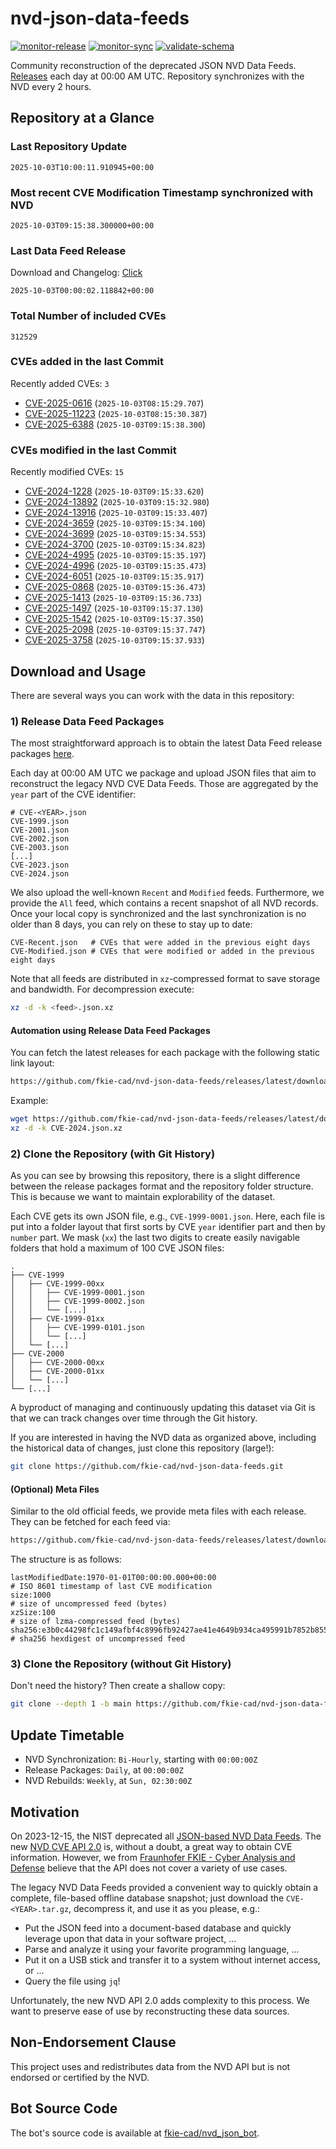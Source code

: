 # nvd-json-data-feeds

[![monitor-release](https://github.com/fkie-cad/nvd-json-data-feeds/actions/workflows/monitor_release.yml/badge.svg)](https://github.com/fkie-cad/nvd-json-data-feeds/actions/workflows/monitor_release.yml)
[![monitor-sync](https://github.com/fkie-cad/nvd-json-data-feeds/actions/workflows/monitor_sync.yml/badge.svg)](https://github.com/fkie-cad/nvd-json-data-feeds/actions/workflows/monitor_sync.yml)
[![validate-schema](https://github.com/fkie-cad/nvd-json-data-feeds/actions/workflows/validate_schema.yml/badge.svg)](https://github.com/fkie-cad/nvd-json-data-feeds/actions/workflows/validate_schema.yml)

Community reconstruction of the deprecated JSON NVD Data Feeds.
[Releases](https://github.com/fkie-cad/nvd-json-data-feeds/releases/latest) each day at 00:00 AM UTC.
Repository synchronizes with the NVD every 2 hours.

## Repository at a Glance

### Last Repository Update

```plain
2025-10-03T10:00:11.910945+00:00
```

### Most recent CVE Modification Timestamp synchronized with NVD

```plain
2025-10-03T09:15:38.300000+00:00
```

### Last Data Feed Release

Download and Changelog: [Click](https://github.com/fkie-cad/nvd-json-data-feeds/releases/latest)

```plain
2025-10-03T00:00:02.118842+00:00
```

### Total Number of included CVEs

```plain
312529
```

### CVEs added in the last Commit

Recently added CVEs: `3`

- [CVE-2025-0616](CVE-2025/CVE-2025-06xx/CVE-2025-0616.json) (`2025-10-03T08:15:29.707`)
- [CVE-2025-11223](CVE-2025/CVE-2025-112xx/CVE-2025-11223.json) (`2025-10-03T08:15:30.387`)
- [CVE-2025-6388](CVE-2025/CVE-2025-63xx/CVE-2025-6388.json) (`2025-10-03T09:15:38.300`)


### CVEs modified in the last Commit

Recently modified CVEs: `15`

- [CVE-2024-1228](CVE-2024/CVE-2024-12xx/CVE-2024-1228.json) (`2025-10-03T09:15:33.620`)
- [CVE-2024-13892](CVE-2024/CVE-2024-138xx/CVE-2024-13892.json) (`2025-10-03T09:15:32.980`)
- [CVE-2024-13916](CVE-2024/CVE-2024-139xx/CVE-2024-13916.json) (`2025-10-03T09:15:33.407`)
- [CVE-2024-3659](CVE-2024/CVE-2024-36xx/CVE-2024-3659.json) (`2025-10-03T09:15:34.100`)
- [CVE-2024-3699](CVE-2024/CVE-2024-36xx/CVE-2024-3699.json) (`2025-10-03T09:15:34.553`)
- [CVE-2024-3700](CVE-2024/CVE-2024-37xx/CVE-2024-3700.json) (`2025-10-03T09:15:34.823`)
- [CVE-2024-4995](CVE-2024/CVE-2024-49xx/CVE-2024-4995.json) (`2025-10-03T09:15:35.197`)
- [CVE-2024-4996](CVE-2024/CVE-2024-49xx/CVE-2024-4996.json) (`2025-10-03T09:15:35.473`)
- [CVE-2024-6051](CVE-2024/CVE-2024-60xx/CVE-2024-6051.json) (`2025-10-03T09:15:35.917`)
- [CVE-2025-0868](CVE-2025/CVE-2025-08xx/CVE-2025-0868.json) (`2025-10-03T09:15:36.473`)
- [CVE-2025-1413](CVE-2025/CVE-2025-14xx/CVE-2025-1413.json) (`2025-10-03T09:15:36.733`)
- [CVE-2025-1497](CVE-2025/CVE-2025-14xx/CVE-2025-1497.json) (`2025-10-03T09:15:37.130`)
- [CVE-2025-1542](CVE-2025/CVE-2025-15xx/CVE-2025-1542.json) (`2025-10-03T09:15:37.350`)
- [CVE-2025-2098](CVE-2025/CVE-2025-20xx/CVE-2025-2098.json) (`2025-10-03T09:15:37.747`)
- [CVE-2025-3758](CVE-2025/CVE-2025-37xx/CVE-2025-3758.json) (`2025-10-03T09:15:37.933`)


## Download and Usage

There are several ways you can work with the data in this repository:

### 1) Release Data Feed Packages

The most straightforward approach is to obtain the latest Data Feed release packages [here](https://github.com/fkie-cad/nvd-json-data-feeds/releases/latest).

Each day at 00:00 AM UTC we package and upload JSON files that aim to reconstruct the legacy NVD CVE Data Feeds.
Those are aggregated by the `year` part of the CVE identifier:

```
# CVE-<YEAR>.json
CVE-1999.json
CVE-2001.json
CVE-2002.json
CVE-2003.json
[...]
CVE-2023.json
CVE-2024.json
```

We also upload the well-known `Recent` and `Modified` feeds.
Furthermore, we provide the `All` feed, which contains a recent snapshot of all NVD records.
Once your local copy is synchronized and the last synchronization is no older than 8 days, you can rely on these to stay up to date:

```plain
CVE-Recent.json   # CVEs that were added in the previous eight days
CVE-Modified.json # CVEs that were modified or added in the previous eight days
```

Note that all feeds are distributed in `xz`-compressed format to save storage and bandwidth.
For decompression execute:

```sh
xz -d -k <feed>.json.xz
```

#### Automation using Release Data Feed Packages

You can fetch the latest releases for each package with the following static link layout:

```sh
https://github.com/fkie-cad/nvd-json-data-feeds/releases/latest/download/CVE-<YEAR>.json.xz
```

Example:

```sh
wget https://github.com/fkie-cad/nvd-json-data-feeds/releases/latest/download/CVE-2024.json.xz
xz -d -k CVE-2024.json.xz
```

### 2) Clone the Repository (with Git History)

As you can see by browsing this repository, there is a slight difference between the release packages format and the repository folder structure.
This is because we want to maintain explorability of the dataset.

Each CVE gets its own JSON file, e.g., `CVE-1999-0001.json`.
Here, each file is put into a folder layout that first sorts by CVE `year` identifier part and then by `number` part.
We mask (`xx`) the last two digits to create easily navigable folders that hold a maximum of 100 CVE JSON files:

```plain
.
├── CVE-1999
│   ├── CVE-1999-00xx
│   │   ├── CVE-1999-0001.json
│   │   ├── CVE-1999-0002.json
│   │   └── [...]
│   ├── CVE-1999-01xx
│   │   ├── CVE-1999-0101.json
│   │   └── [...]
│   └── [...]
├── CVE-2000
│   ├── CVE-2000-00xx
│   ├── CVE-2000-01xx
│   └── [...]
└── [...]
```

A byproduct of managing and continuously updating this dataset via Git is that we can track changes over time through the Git history.

If you are interested in having the NVD data as organized above, including the historical data of changes, just clone this repository (large!):

```sh
git clone https://github.com/fkie-cad/nvd-json-data-feeds.git
```

#### (Optional) Meta Files

Similar to the old official feeds, we provide meta files with each release. They can be fetched for each feed via:

```sh
https://github.com/fkie-cad/nvd-json-data-feeds/releases/latest/download/CVE-<YEAR>.meta
```

The structure is as follows:

```plain
lastModifiedDate:1970-01-01T00:00:00.000+00:00                          # ISO 8601 timestamp of last CVE modification
size:1000                                                               # size of uncompressed feed (bytes)
xzSize:100                                                              # size of lzma-compressed feed (bytes)
sha256:e3b0c44298fc1c149afbf4c8996fb92427ae41e4649b934ca495991b7852b855 # sha256 hexdigest of uncompressed feed
```

### 3) Clone the Repository (without Git History)

Don't need the history? Then create a shallow copy:

```sh
git clone --depth 1 -b main https://github.com/fkie-cad/nvd-json-data-feeds.git
```


## Update Timetable

* NVD Synchronization: `Bi-Hourly`, starting with `00:00:00Z`
* Release Packages: `Daily`, at `00:00:00Z`
* NVD Rebuilds: `Weekly`, at `Sun, 02:30:00Z`


## Motivation

On 2023-12-15, the NIST deprecated all [JSON-based NVD Data Feeds](https://nvd.nist.gov/vuln/data-feeds#divRetirementBanner-1).
The new [NVD CVE API 2.0](https://nvd.nist.gov/developers/vulnerabilities) is, without a doubt, a great way to obtain CVE information.
However, we from [Fraunhofer FKIE - Cyber Analysis and Defense](https://www.fkie.fraunhofer.de/en/departments/cad.html) believe that the API does not cover a variety of use cases.

The legacy NVD Data Feeds provided a convenient way to quickly obtain a complete, file-based offline database snapshot; just download the `CVE-<YEAR>.tar.gz`, decompress it, and use it as you please, e.g.:

- Put the JSON feed into a document-based database and quickly leverage upon that data in your software project, ...
- Parse and analyze it using your favorite programming language, ...
- Put it on a USB stick and transfer it to a system without internet access, or ...
- Query the file using `jq`!

Unfortunately, the new NVD API 2.0 adds complexity to this process.
We want to preserve ease of use by reconstructing these data sources.

## Non-Endorsement Clause

This project uses and redistributes data from the NVD API but is not endorsed or certified by the NVD.

## Bot Source Code

The bot's source code is available at [fkie-cad/nvd\_json\_bot](https://github.com/fkie-cad/nvd_json_bot).